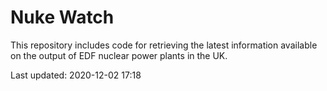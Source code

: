 # Nuke Watch

This repository includes code for retrieving the latest information available on the output of EDF nuclear power plants in the UK.

Last updated: 2020-12-02 17:18